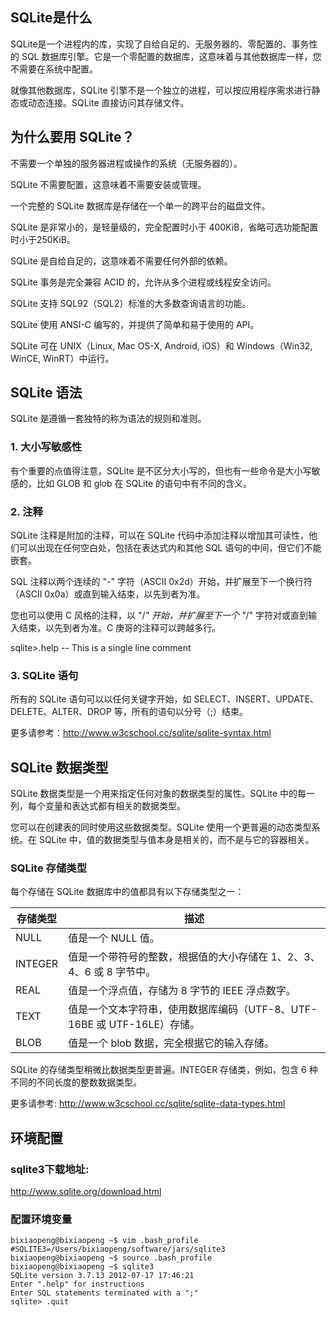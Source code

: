 ## SQLite是什么
SQLite是一个进程内的库，实现了自给自足的、无服务器的、零配置的、事务性的 SQL 数据库引擎。它是一个零配置的数据库，这意味着与其他数据库一样，您不需要在系统中配置。

就像其他数据库，SQLite 引擎不是一个独立的进程，可以按应用程序需求进行静态或动态连接。SQLite 直接访问其存储文件。

## 为什么要用 SQLite？
不需要一个单独的服务器进程或操作的系统（无服务器的）。

SQLite 不需要配置，这意味着不需要安装或管理。

一个完整的 SQLite 数据库是存储在一个单一的跨平台的磁盘文件。

SQLite 是非常小的，是轻量级的，完全配置时小于 400KiB，省略可选功能配置时小于250KiB。

SQLite 是自给自足的，这意味着不需要任何外部的依赖。

SQLite 事务是完全兼容 ACID 的，允许从多个进程或线程安全访问。

SQLite 支持 SQL92（SQL2）标准的大多数查询语言的功能。

SQLite 使用 ANSI-C 编写的，并提供了简单和易于使用的 API。

SQLite 可在 UNIX（Linux, Mac OS-X, Android, iOS）和 Windows（Win32, WinCE, WinRT）中运行。

## SQLite 语法

SQLite 是遵循一套独特的称为语法的规则和准则。

### 1. 大小写敏感性
有个重要的点值得注意，SQLite 是不区分大小写的，但也有一些命令是大小写敏感的，比如 GLOB 和 glob 在 SQLite 的语句中有不同的含义。

### 2. 注释
SQLite 注释是附加的注释，可以在 SQLite 代码中添加注释以增加其可读性，他们可以出现在任何空白处，包括在表达式内和其他 SQL 语句的中间，但它们不能嵌套。

SQL 注释以两个连续的 "-" 字符（ASCII 0x2d）开始，并扩展至下一个换行符（ASCII 0x0a）或直到输入结束，以先到者为准。

您也可以使用 C 风格的注释，以 "/*" 开始，并扩展至下一个 "*/" 字符对或直到输入结束，以先到者为准。C 庚哥的注释可以跨越多行。

sqlite&gt;.help -- This is a single line comment

### 3. SQLite 语句
所有的 SQLite 语句可以以任何关键字开始，如 SELECT、INSERT、UPDATE、DELETE、ALTER、DROP 等，所有的语句以分号（;）结束。

更多请参考：<http://www.w3cschool.cc/sqlite/sqlite-syntax.html>

## SQLite 数据类型

SQLite 数据类型是一个用来指定任何对象的数据类型的属性。SQLite 中的每一列，每个变量和表达式都有相关的数据类型。

您可以在创建表的同时使用这些数据类型。SQLite 使用一个更普遍的动态类型系统。在 SQLite 中，值的数据类型与值本身是相关的，而不是与它的容器相关。

### SQLite 存储类型
每个存储在 SQLite 数据库中的值都具有以下存储类型之一：

存储类型|	描述
----|----
NULL	|值是一个 NULL 值。
INTEGER	|值是一个带符号的整数，根据值的大小存储在 1、2、3、4、6 或 8 字节中。
REAL	|值是一个浮点值，存储为 8 字节的 IEEE 浮点数字。
TEXT	|值是一个文本字符串，使用数据库编码（UTF-8、UTF-16BE 或 UTF-16LE）存储。
BLOB	|值是一个 blob 数据，完全根据它的输入存储。

SQLite 的存储类型稍微比数据类型更普遍。INTEGER 存储类，例如，包含 6 种不同的不同长度的整数数据类型。

更多请参考: <http://www.w3cschool.cc/sqlite/sqlite-data-types.html>

## 环境配置

### sqlite3下载地址:

http://www.sqlite.org/download.html

### 配置环境变量

```
bixiaopeng@bixiaopeng ~$ vim .bash_profile
#SQLITE3=/Users/bixiaopeng/software/jars/sqlite3
bixiaopeng@bixiaopeng ~$ source .bash_profile
bixiaopeng@bixiaopeng ~$ sqlite3
SQLite version 3.7.13 2012-07-17 17:46:21
Enter ".help" for instructions
Enter SQL statements terminated with a ";"
sqlite> .quit
```


